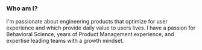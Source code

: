 ### Who am I?

I'm passionate about engineering products that optimize for user experience and which provide daily value to users lives. I have a passion for Behavioral Science, years of Product Management experience, and expertise leading teams with a growth mindset.